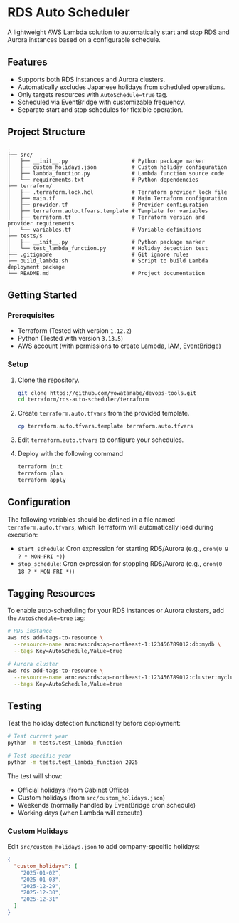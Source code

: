 # RDS Auto Scheduler

A lightweight AWS Lambda solution to automatically start and stop RDS and Aurora instances based on a configurable schedule.

## Features

* Supports both RDS instances and Aurora clusters.
* Automatically excludes Japanese holidays from scheduled operations.
* Only targets resources with `AutoSchedule=true` tag.
* Scheduled via EventBridge with customizable frequency.
* Separate start and stop schedules for flexible operation.

## Project Structure

```none
.
├── src/
│   ├── __init__.py                    # Python package marker
│   ├── custom_holidays.json           # Custom holiday configuration
│   ├── lambda_function.py             # Lambda function source code
│   └── requirements.txt               # Python dependencies
├── terraform/
│   ├── .terraform.lock.hcl            # Terraform provider lock file
│   ├── main.tf                        # Main Terraform configuration
│   ├── provider.tf                    # Provider configuration
│   ├── terraform.auto.tfvars.template # Template for variables
│   ├── terraform.tf                   # Terraform version and provider requirements
│   └── variables.tf                   # Variable definitions
├── tests/s
│   ├── __init__.py                    # Python package marker
│   └── test_lambda_function.py        # Holiday detection test
├── .gitignore                         # Git ignore rules
├── build_lambda.sh                    # Script to build Lambda deployment package
└── README.md                          # Project documentation
```

## Getting Started

### Prerequisites

* Terraform (Tested with version `1.12.2`)
* Python (Tested with version `3.13.5`)
* AWS account (with permissions to create Lambda, IAM, EventBridge)

### Setup

1. Clone the repository.

   ```bash
   git clone https://github.com/yowatanabe/devops-tools.git
   cd terraform/rds-auto-scheduler/terraform
   ```

1. Create `terraform.auto.tfvars` from the provided template.

   ```bash
   cp terraform.auto.tfvars.template terraform.auto.tfvars
   ```

1. Edit `terraform.auto.tfvars` to configure your schedules.

1. Deploy with the following command

    ```bash
    terraform init
    terraform plan
    terraform apply
    ```

## Configuration

The following variables should be defined in a file named `terraform.auto.tfvars`, which Terraform will automatically load during execution:

* `start_schedule`: Cron expression for starting RDS/Aurora (e.g., `cron(0 9 ? * MON-FRI *)`)
* `stop_schedule`: Cron expression for stopping RDS/Aurora (e.g., `cron(0 18 ? * MON-FRI *)`)

## Tagging Resources

To enable auto-scheduling for your RDS instances or Aurora clusters, add the `AutoSchedule=true` tag:

```bash
# RDS instance
aws rds add-tags-to-resource \
  --resource-name arn:aws:rds:ap-northeast-1:123456789012:db:mydb \
  --tags Key=AutoSchedule,Value=true

# Aurora cluster
aws rds add-tags-to-resource \
  --resource-name arn:aws:rds:ap-northeast-1:123456789012:cluster:mycluster \
  --tags Key=AutoSchedule,Value=true
```

## Testing

Test the holiday detection functionality before deployment:

```bash
# Test current year
python -m tests.test_lambda_function

# Test specific year
python -m tests.test_lambda_function 2025
```

The test will show:

* Official holidays (from Cabinet Office)
* Custom holidays (from `src/custom_holidays.json`)
* Weekends (normally handled by EventBridge cron schedule)
* Working days (when Lambda will execute)

### Custom Holidays

Edit `src/custom_holidays.json` to add company-specific holidays:

```json
{
  "custom_holidays": [
    "2025-01-02",
    "2025-01-03",
    "2025-12-29",
    "2025-12-30",
    "2025-12-31"
  ]
}
```
